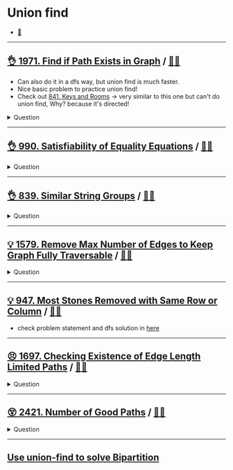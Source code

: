 # Union find

- [:notebook:](../../_notes/union_find.md)

------------------------------------------------------------------------------

## [:ok_hand: 1971. Find if Path Exists in Graph](https://leetcode.com/problems/find-if-path-exists-in-graph/) / [:man_technologist:](find_if_path_exists_in_graph.h)

- Can also do it in a dfs way, but union find is much faster.
- Nice basic problem to practice union find!
- Check out [841. Keys and Rooms](../backtracking/README.md#👌-841-keys-and-rooms-🎯) -> very similar to this one but can't do union find, Why? because it's directed!

<details><summary markdown="span">Question</summary>

```markdown
There is a bi-directional graph with n vertices, where
- each vertex is labeled from 0 to n - 1 (inclusive).

The edges in the graph are represented as a 2D integer array edges, where
- each edges[i] = [ui, vi] denotes a bi-directional edge between ui and  vi.
- Every vertex pair is connected by at most one edge, and
- no vertex has an edge to itself.

You want to determine
- if there is a valid path that exists from source to destination.

Given edges and the integers n, source, and destination,
return true if there is a valid path from source to destination,
or false otherwise.


Input: n = 3, edges = [[0,1],[1,2],[2,0]], source = 0, destination = 2
Output: true
Explanation:

There are two paths from vertex 0 to vertex 2:
- 0 → 1 → 2
- 0 → 2
```

</details>

------------------------------------------------------------------------------

## [:ok_hand: 990. Satisfiability of Equality Equations](https://leetcode.com/problems/satisfiability-of-equality-equations/) / [:man_technologist:](satisfiability_of_eqs.h)

<details><summary markdown="span">Question</summary>

```markdown
You are given an array of strings equations that represent relationships between variables where
- each string equations[i] is of length 4
- takes one of two different forms: "x==y" or "x!=y".
- x and y are lowercase letters (not necessarily different) that represent one-letter variable names.

Return true if it is possible to assign integers to variable names so as to satisfy all the given equations, or false otherwise.

Input: equations = ["a==b","b!=a"]
Output: false
```

</details>

------------------------------------------------------------------------------

## [:ok_hand: 839. Similar String Groups](https://leetcode.com/problems/similar-string-groups) / [:man_technologist:](similar_string_groups.h)

<details><summary markdown="span">Question</summary>

```markdown
Two strings X and Y are similar if we can swap two letters (in different
positions) of X, so that it equals Y. Also two strings X and Y are similar if
they are equal. For example,
- "tars" and "rats" are similar (swapping at positions 0 and 2), and
- "rats" and "arts" are similar,
- but "star" is not similar to "tars", "rats", or "arts".

Each group is such that a word is in the group if and only if it is similar to
at least one other word in the group.


These form two connected groups by similarity:
- {"tars", "rats", "arts"} and {"star"}.

- Notice that "tars" and "arts" are in the same group even though they are not
  similar.

We are given a list strs of strings where every string in strs is an anagram of
every other string in strs. How many groups are there?

Input: strs = ["tars","rats","arts","star"]
Output: 2

Input: strs = ["omv","ovm"]
Output: 1
```

</details>

------------------------------------------------------------------------------

## [:bulb: 1579. Remove Max Number of Edges to Keep Graph Fully Traversable](https://leetcode.com/problems/remove-max-number-of-edges-to-keep-graph-fully-traversable) / [:man_technologist:](remove_max_edges_to_keep_fully_traversable.h)

<details><summary markdown="span">Question</summary>

```markdown
Alice and Bob have an undirected graph of n nodes and three types of edges:

- Type 1: Can be traversed by Alice only.
- Type 2: Can be traversed by Bob only.
- Type 3: Can be traversed by both Alice and Bob.

Given an array edges where edges[i] = [typei, ui, vi] represents a bidirectional
edge of type typei between nodes ui and vi, find the maximum number of edges you
can remove so that after removing the edges, the graph can still be fully
traversed by both Alice and Bob.

The graph is fully traversed by Alice and Bob if starting from any node, they
can reach all other nodes.

Return the maximum number of edges you can remove, or return -1 if Alice and Bob
cannot fully traverse the graph.
```

</details>

------------------------------------------------------------------------------

## [:bulb: 947. Most Stones Removed with Same Row or Column](https://leetcode.com/problems/most-stones-removed-with-same-row-or-column/) / [:man_technologist:](most_stones_removed_with_same_row_or_col_uf.h)

- check problem statement and dfs solution in [here](../graph/README.md#💡-947-most-stones-removed-with-same-row-or-column-🎯)

------------------------------------------------------------------------------

## [:persevere: 1697. Checking Existence of Edge Length Limited Paths](https://leetcode.com/problems/checking-existence-of-edge-length-limited-paths) / [:man_technologist:](existence_of_edge_lenth_limited_path.h)

<details><summary markdown="span">Question</summary>

```markdown
An undirected graph of n nodes is defined by edgeList, where
- edgeList[i] = [ui, vi, disi] denotes an edge between nodes ui and vi with
  distance disi.
- Note that there may be multiple edges between two nodes.

Given an array queries, where queries[j] = [pj, qj, limitj], your task is to
determine for each queries[j] whether there is a path between pj and qj such
that each edge on the path has a distance strictly less than limitj .

Return a boolean array answer, where answer.length == queries.length and
the jth value of answer is true if there is a path for queries[j] is true, and
false otherwise.

Input: n = 3, edgeList = [[0,1,2],[1,2,4],[2,0,8],[1,0,16]],
              queries = [[0,1,2],[0,2,5]]
Output: [false,true]

- between 0 and 1 there is no path where each distance is less than 2
- there is a path (0 -> 1 -> 2) of two edges with distances less than 5
```

</details>

------------------------------------------------------------------------------

## [:dizzy_face: 2421. Number of Good Paths](https://leetcode.com/problems/number-of-good-paths/) / [:man_technologist:](number_of_good_paths.h)

<details><summary markdown="span">Question</summary>

```markdown
There is a tree (i.e. a connected, undirected graph with no cycles) consisting
of n nodes numbered from `0` to `n - 1` and exactly `n - 1` edges.

You are given a 0-indexed integer array vals of length n where vals[i] denotes
the value of the ith node.

You are also given a 2D integer array edges where `edges[i] = [ai, bi]` denotes
that there exists an undirected edge connecting nodes ai and bi.

A good path is a simple path that satisfies the following conditions:

- The starting node and the ending node have the same value.
- All nodes between the starting node and the ending node have values less than
  or equal to the starting node (i.e. the starting node's value should be the
  maximum value along the path).

Return the number of distinct good paths.

Note that a path and its reverse are counted as the same path.
For example, 0 -> 1 is considered to be the same as 1 -> 0.
A single node is also considered as a valid path.

Input: vals = [1,3,2,1,3], edges = [[0,1],[0,2],[2,3],[2,4]]
Output: 6

nodeIdx(val) below:

        0(1)
    1(3)     2(2)
           3(1) 4(3)

Explanation: There are 5 good paths consisting of a single node.
There is 1 additional good path: nodeIdx: 1 -> 0 -> 2 -> 4.

(The reverse path 4 -> 2 -> 0 -> 1 is treated as the same as 1 -> 0 -> 2 -> 4.)
Note that 0 -> 2 -> 3 is not a good path because vals[2] > vals[0].

```

</details>

------------------------------------------------------------------------------


## [Use union-find to solve Bipartition](../graph/README.md#solve-bipartition-with-union-find)
